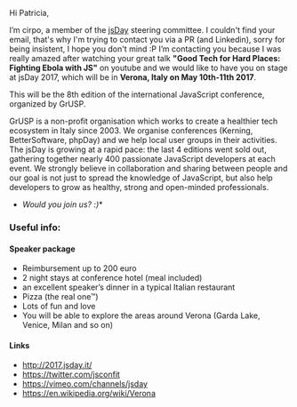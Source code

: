 Hi Patricia,

 I’m cirpo, a member of the [jsDay](http://jsday.it) steering committee.
 I couldn't find your email, that's why I'm trying to contact you via a PR (and Linkedin), sorry for being insistent, I hope you don't mind :P
 I’m contacting you because I was really amazed after watching your great talk **"Good Tech for Hard Places: Fighting Ebola with JS"** on youtube 
 and we would like to have you on stage at jsDay 2017, which will be in **Verona, Italy on May 10th-11th 2017**.


 This will be the 8th edition of the international JavaScript conference, organized by GrUSP.


 GrUSP is a non-profit organisation which works to create a healthier tech ecosystem in Italy since 2003.
 We organise conferences (Kerning, BetterSoftware, phpDay) and we help local user groups in their activities.
 The jsDay is growing at a rapid pace: the last 4 editions went sold out, gathering together nearly 400 passionate JavaScript developers at each event.
 We strongly believe in collaboration and sharing between people and our goal is not just to spread the knowledge of JavaScript, but also help developers to grow as healthy, strong and open-minded professionals.


* *Would you join us? :)**

### Useful info:

#### Speaker package

  * Reimbursement up to 200 euro
  * 2 night stays at conference hotel (meal included)
  * an excellent speaker’s dinner in a typical Italian restaurant
  * Pizza (the real one™)
  * Lots of fun and love
  * You will be able to explore the areas around Verona (Garda Lake, Venice, Milan and so on)


#### Links

 * http://2017.jsday.it/
 * https://twitter.com/jsconfit
 * https://vimeo.com/channels/jsday
 * https://en.wikipedia.org/wiki/Verona


